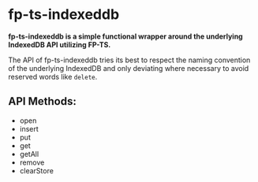 # fp-ts-indexeddb

**fp-ts-indexeddb is a simple functional wrapper around the underlying IndexedDB API utilizing FP-TS.**

The API of fp-ts-indexeddb tries its best to respect the naming convention of the underlying IndexedDB
and only deviating where necessary to avoid reserved words like `delete`.

## API Methods:
* open
* insert
* put
* get
* getAll
* remove
* clearStore
